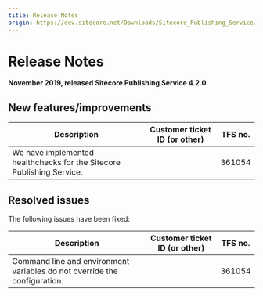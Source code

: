 ```yaml
---
title: Release Notes
origin: https://dev.sitecore.net/Downloads/Sitecore_Publishing_Service/42/Sitecore_Publishing_Service_420/Release_Notes
---
```


# Release Notes

**November 2019, released Sitecore Publishing Service 4.2.0**

## New features/improvements

 | Description | Customer ticket ID (or other) | TFS no. |
 | --- | --- | --- |
 | We have implemented healthchecks​ for the Sitecore Publishing Service. |  | 361054 |

## Resolved issues

The following issues have been fixed:

 | Description | Customer ticket ID (or other) | TFS no. |
 | --- | --- | --- |
 | ​​Command line and environment variables do not override the configuration​​. |  | 361054 |